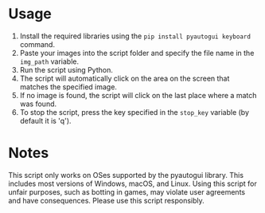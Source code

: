 # Usage

1. Install the required libraries using the ```pip install pyautogui keyboard``` command.
2. Paste your images into the script folder and specify the file name in the ```img_path``` variable.
3. Run the script using Python.
4. The script will automatically click on the area on the screen that matches the specified image.
5. If no image is found, the script will click on the last place where a match was found.
6. To stop the script, press the key specified in the ```stop_key``` variable (by default it is 'q').

# Notes
This script only works on OSes supported by the pyautogui library. This includes most versions of Windows, macOS, and Linux.
Using this script for unfair purposes, such as botting in games, may violate user agreements and have consequences. Please use this script responsibly.
